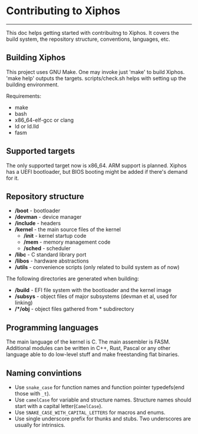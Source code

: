 # Contributing to Xiphos
---
This doc helps getting started with contribuitng to Xiphos. It covers the build system, the repository structure,
conventions, languages, etc.

## Building Xiphos
This project uses GNU Make. One may invoke just 'make' to build Xiphos. 'make help' outputs the targets. scripts/check.sh
helps with setting up the building environment.

Requirements:
- make
- bash 
- x86_64-elf-gcc or clang
- ld or ld.lld
- fasm

## Supported targets
The only supported target now is x86_64. ARM support is planned. Xiphos has a UEFI bootloader, but BIOS booting might be added if there's demand for it.

## Repository structure
- **/boot** - bootloader
- **/devman** - device manager
- **/include** - headers
- **/kernel** - the main source files of the kernel
  - **/init** - kernel startup code
  - **/mem** - memory management code
  - **/sched** - scheduler
- **/libc** - C standard library port
- **/libos** - hardware abstractions
- **/utils** - convenience scripts (only related to build system as of now)

The following directories are generated when building:
- **/build** - EFI file system with the bootloader and the kernel image
- **/subsys** - object files of major subsystems (devman et al, used for linking)
- **/*/obj** - object files gathered from * subdirectory

## Programming languages
The main language of the kernel is C. The main assembler is FASM. Additional modules can be written in C++, Rust, Pascal or any other language able to do low-level stuff and make freestanding flat binaries.

## Naming convintions 
- Use `snake_case` for function names and function pointer typedefs(end those with `_t`).
- Use `camelCase` for variable and structure names. Structure names should start with a capital letter(`CamelCase`).
- Use `SNAKE_CASE_WITH_CAPITAL_LETTERS` for macros and enums.
- Use single underscore prefix for thunks and stubs. Two underscores are usually for intrinsics.
